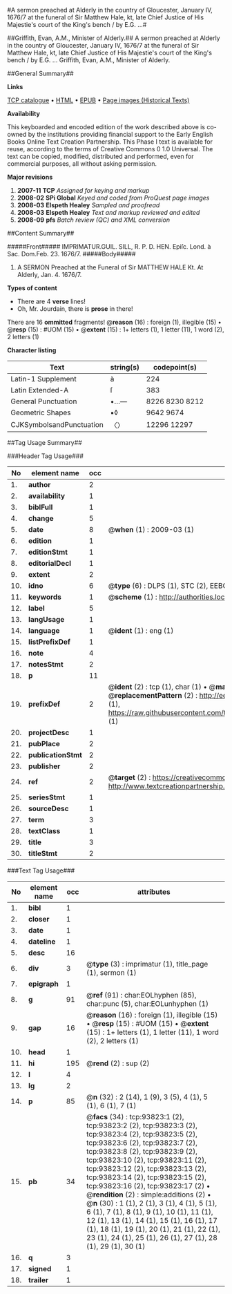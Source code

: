 #A sermon preached at Alderly in the country of Gloucester, January IV, 1676/7 at the funeral of Sir Matthew Hale, kt, late Chief Justice of His Majestie's court of the King's bench / by E.G. ...#

##Griffith, Evan, A.M., Minister of Alderly.##
A sermon preached at Alderly in the country of Gloucester, January IV, 1676/7 at the funeral of Sir Matthew Hale, kt, late Chief Justice of His Majestie's court of the King's bench / by E.G. ...
Griffith, Evan, A.M., Minister of Alderly.

##General Summary##

**Links**

[TCP catalogue](http://www.ota.ox.ac.uk/tcp/)  • 
[HTML](http://tei.it.ox.ac.uk/tcp/Texts-HTML/free/A42/A42143.html)  • 
[EPUB](http://tei.it.ox.ac.uk/tcp/Texts-EPUB/free/A42/A42143.epub) • 
[Page images (Historical Texts)](https://data.historicaltexts.jisc.ac.uk/view?pubId=eebo-12781682e&pageId=eebo-12781682e-93823-1)

**Availability**

This keyboarded and encoded edition of the
	       work described above is co-owned by the institutions
	       providing financial support to the Early English Books
	       Online Text Creation Partnership. This Phase I text is
	       available for reuse, according to the terms of Creative
	       Commons 0 1.0 Universal. The text can be copied,
	       modified, distributed and performed, even for
	       commercial purposes, all without asking permission.

**Major revisions**

1. __2007-11__ __TCP__ *Assigned for keying and markup*
1. __2008-02__ __SPi Global__ *Keyed and coded from ProQuest page images*
1. __2008-03__ __Elspeth Healey__ *Sampled and proofread*
1. __2008-03__ __Elspeth Healey__ *Text and markup reviewed and edited*
1. __2008-09__ __pfs__ *Batch review (QC) and XML conversion*

##Content Summary##

#####Front#####
IMPRIMATUR.GUIL. SILL, R. P. D. HEN. Epiſc. Lond. à Sac. Dom.Feb. 23. 1676/7.
#####Body#####

1. A SERMON Preached at the Funeral of Sir MATTHEW HALE Kt. At Alderly, Jan. 4. 1676/7.

**Types of content**

  * There are 4 **verse** lines!
  * Oh, Mr. Jourdain, there is **prose** in there!

There are 16 **ommitted** fragments! 
 @__reason__ (16) : foreign (1), illegible (15)  •  @__resp__ (15) : #UOM (15)  •  @__extent__ (15) : 1+ letters (1), 1 letter (11), 1 word (2), 2 letters (1)

**Character listing**


|Text|string(s)|codepoint(s)|
|---|---|---|
|Latin-1 Supplement|à|224|
|Latin Extended-A|ſ|383|
|General Punctuation|•…—|8226 8230 8212|
|Geometric Shapes|▪◊|9642 9674|
|CJKSymbolsandPunctuation|〈〉|12296 12297|

##Tag Usage Summary##

###Header Tag Usage###

|No|element name|occ|attributes|
|---|---|---|---|
|1.|__author__|2||
|2.|__availability__|1||
|3.|__biblFull__|1||
|4.|__change__|5||
|5.|__date__|8| @__when__ (1) : 2009-03 (1)|
|6.|__edition__|1||
|7.|__editionStmt__|1||
|8.|__editorialDecl__|1||
|9.|__extent__|2||
|10.|__idno__|6| @__type__ (6) : DLPS (1), STC (2), EEBO-CITATION (1), OCLC (1), VID (1)|
|11.|__keywords__|1| @__scheme__ (1) : http://authorities.loc.gov/ (1)|
|12.|__label__|5||
|13.|__langUsage__|1||
|14.|__language__|1| @__ident__ (1) : eng (1)|
|15.|__listPrefixDef__|1||
|16.|__note__|4||
|17.|__notesStmt__|2||
|18.|__p__|11||
|19.|__prefixDef__|2| @__ident__ (2) : tcp (1), char (1)  •  @__matchPattern__ (2) : ([0-9\-]+):([0-9IVX]+) (1), (.+) (1)  •  @__replacementPattern__ (2) : http://eebo.chadwyck.com/downloadtiff?vid=$1&page=$2 (1), https://raw.githubusercontent.com/textcreationpartnership/Texts/master/tcpchars.xml#$1 (1)|
|20.|__projectDesc__|1||
|21.|__pubPlace__|2||
|22.|__publicationStmt__|2||
|23.|__publisher__|2||
|24.|__ref__|2| @__target__ (2) : https://creativecommons.org/publicdomain/zero/1.0/ (1), http://www.textcreationpartnership.org/docs/. (1)|
|25.|__seriesStmt__|1||
|26.|__sourceDesc__|1||
|27.|__term__|3||
|28.|__textClass__|1||
|29.|__title__|3||
|30.|__titleStmt__|2||


###Text Tag Usage###

|No|element name|occ|attributes|
|---|---|---|---|
|1.|__bibl__|1||
|2.|__closer__|1||
|3.|__date__|1||
|4.|__dateline__|1||
|5.|__desc__|16||
|6.|__div__|3| @__type__ (3) : imprimatur (1), title_page (1), sermon (1)|
|7.|__epigraph__|1||
|8.|__g__|91| @__ref__ (91) : char:EOLhyphen (85), char:punc (5), char:EOLunhyphen (1)|
|9.|__gap__|16| @__reason__ (16) : foreign (1), illegible (15)  •  @__resp__ (15) : #UOM (15)  •  @__extent__ (15) : 1+ letters (1), 1 letter (11), 1 word (2), 2 letters (1)|
|10.|__head__|1||
|11.|__hi__|195| @__rend__ (2) : sup (2)|
|12.|__l__|4||
|13.|__lg__|2||
|14.|__p__|85| @__n__ (32) : 2 (14), 1 (9), 3 (5), 4 (1), 5 (1), 6 (1), 7 (1)|
|15.|__pb__|34| @__facs__ (34) : tcp:93823:1 (2), tcp:93823:2 (2), tcp:93823:3 (2), tcp:93823:4 (2), tcp:93823:5 (2), tcp:93823:6 (2), tcp:93823:7 (2), tcp:93823:8 (2), tcp:93823:9 (2), tcp:93823:10 (2), tcp:93823:11 (2), tcp:93823:12 (2), tcp:93823:13 (2), tcp:93823:14 (2), tcp:93823:15 (2), tcp:93823:16 (2), tcp:93823:17 (2)  •  @__rendition__ (2) : simple:additions (2)  •  @__n__ (30) : 1 (1), 2 (1), 3 (1), 4 (1), 5 (1), 6 (1), 7 (1), 8 (1), 9 (1), 10 (1), 11 (1), 12 (1), 13 (1), 14 (1), 15 (1), 16 (1), 17 (1), 18 (1), 19 (1), 20 (1), 21 (1), 22 (1), 23 (1), 24 (1), 25 (1), 26 (1), 27 (1), 28 (1), 29 (1), 30 (1)|
|16.|__q__|3||
|17.|__signed__|1||
|18.|__trailer__|1||
